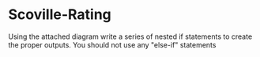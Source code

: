 # Scoville-Rating
Using the attached diagram write a series of nested if statements to create the proper outputs. You should not use any "else-if" statements
